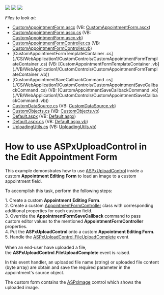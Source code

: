 <!-- default badges list -->
![](https://img.shields.io/endpoint?url=https://codecentral.devexpress.com/api/v1/VersionRange/128547802/14.1.8%2B)
[![](https://img.shields.io/badge/Open_in_DevExpress_Support_Center-FF7200?style=flat-square&logo=DevExpress&logoColor=white)](https://supportcenter.devexpress.com/ticket/details/T182668)
[![](https://img.shields.io/badge/📖_How_to_use_DevExpress_Examples-e9f6fc?style=flat-square)](https://docs.devexpress.com/GeneralInformation/403183)
<!-- default badges end -->
<!-- default file list -->
*Files to look at*:

* [CustomAppointmentForm.ascx](./CS/WebApplication1/CustomControls/CustomAppointmentForm.ascx) (VB: [CustomAppointmentForm.ascx](./VB/WebApplication1/CustomControls/CustomAppointmentForm.ascx))
* [CustomAppointmentForm.ascx.cs](./CS/WebApplication1/CustomControls/CustomAppointmentForm.ascx.cs) (VB: [CustomAppointmentForm.ascx.vb](./VB/WebApplication1/CustomControls/CustomAppointmentForm.ascx.vb))
* [CustomAppointmentFormController.cs](./CS/WebApplication1/CustomControls/CustomAppointmentFormController.cs) (VB: [CustomAppointmentFormController.vb](./VB/WebApplication1/CustomControls/CustomAppointmentFormController.vb))
* [CustomAppointmentFormTemplateContainer .cs](./CS/WebApplication1/CustomControls/CustomAppointmentFormTemplateContainer .cs) (VB: [CustomAppointmentFormTemplateContainer .vb](./VB/WebApplication1/CustomControls/CustomAppointmentFormTemplateContainer .vb))
* [CustomAppointmentSaveCallbackCommand .cs](./CS/WebApplication1/CustomControls/CustomAppointmentSaveCallbackCommand .cs) (VB: [CustomAppointmentSaveCallbackCommand .vb](./VB/WebApplication1/CustomControls/CustomAppointmentSaveCallbackCommand .vb))
* [CustomDataSource.cs](./CS/WebApplication1/CustomDataSource.cs) (VB: [CustomDataSource.vb](./VB/WebApplication1/CustomDataSource.vb))
* [CustomObjects.cs](./CS/WebApplication1/CustomObjects.cs) (VB: [CustomObjects.vb](./VB/WebApplication1/CustomObjects.vb))
* [Default.aspx](./CS/WebApplication1/Default.aspx) (VB: [Default.aspx](./VB/WebApplication1/Default.aspx))
* [Default.aspx.cs](./CS/WebApplication1/Default.aspx.cs) (VB: [Default.aspx.vb](./VB/WebApplication1/Default.aspx.vb))
* [UploadingUtils.cs](./CS/WebApplication1/UploadingUtils.cs) (VB: [UploadingUtils.vb](./VB/WebApplication1/UploadingUtils.vb))
<!-- default file list end -->
# How to use ASPxUploadControl in the Edit Appointment Form


<p>This example demonstrates how to use <a href="https://documentation.devexpress.com/#AspNet/clsDevExpressWebASPxUploadControlASPxUploadControltopic">ASPxUploadControl</a> inside a custom <strong>Appointment</strong> <strong>Editing</strong> <strong>Form</strong> to load an image to a custom appointment field.</p>
<p>To accomplish this task, perform the following steps:</p>
<p>1. Create a custom <strong>Appointment</strong> <strong>Editing</strong> <strong>Form</strong>.<br />2. Create a custom <a href="https://documentation.devexpress.com/#WPF/clsDevExpressXpfSchedulerUIAppointmentFormControllertopic">AppointmentFormController</a> class with corresponding additional properties for each custom field.<br />3. Override the <strong>AppointmentFormSaveCallback</strong> command to pass custom editor values to the mentioned <strong>AppointmentFormController</strong> properties.<br />4. Put the <strong>ASPxUploadControl </strong>onto a custom<strong> Appointment Editing Form.<br /></strong>5. Handle the <a href="http://documentation.devexpress.com/#AspNet/DevExpressWebASPxUploadControlASPxUploadControl_FileUploadCompletetopic">ASPxUploadControl.FileUploadComplete</a> event. <br /><br />When an end-user have uploaded a file, the <strong>ASPxUploadControl.FileUploadComplete</strong> event is raised.</p>
<p>In this event handler, an uploaded file name (string) or uploaded file content (byte array) are obtain and save the required parameter in the appointment's source object. </p>
<p>The custom form contains the <a href="https://documentation.devexpress.com/#AspNet/clsDevExpressWebASPxEditorsASPxImagetopic">ASPxImage</a> control which shows the uploaded image.</p>

<br/>


